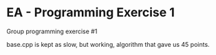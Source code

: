 # EA - Programming Exercise 1

Group programming exercise #1

base.cpp is kept as slow, but working, algorithm that gave us 45 points.